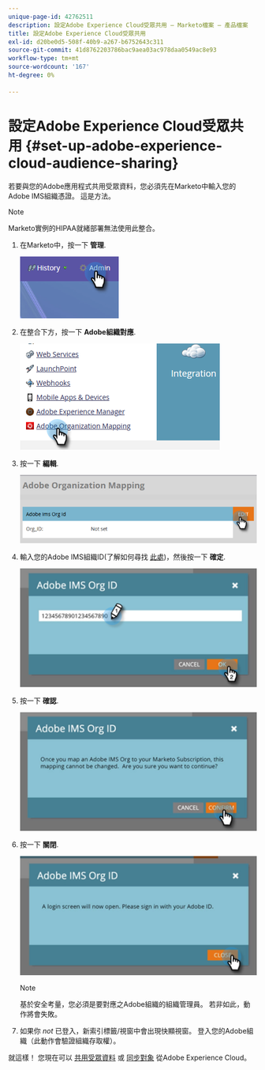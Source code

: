 ```yaml
---
unique-page-id: 42762511
description: 設定Adobe Experience Cloud受眾共用 — Marketo檔案 — 產品檔案
title: 設定Adobe Experience Cloud受眾共用
exl-id: d20be0d5-508f-40b9-a267-b6752643c311
source-git-commit: 41d8762203786bac9aea03ac978daa0549ac8e93
workflow-type: tm+mt
source-wordcount: '167'
ht-degree: 0%

---
```


# 設定Adobe Experience Cloud受眾共用 {#set-up-adobe-experience-cloud-audience-sharing}

若要與您的Adobe應用程式共用受眾資料，您必須先在Marketo中輸入您的Adobe IMS組織憑證。 這是方法。

>[!NOTE]
>
>Marketo實例的HIPAA就緒部署無法使用此整合。

1. 在Marketo中，按一下 **管理**.

   ![](assets/set-up-adobe-experience-cloud-audience-sharing-1.png)

1. 在整合下方，按一下 **Adobe組織對應**.

   ![](assets/set-up-adobe-experience-cloud-audience-sharing-2.png)

1. 按一下 **編輯**.

   ![](assets/set-up-adobe-experience-cloud-audience-sharing-3.png)

1. 輸入您的Adobe IMS組織ID(了解如何尋找 [此處](https://experienceleague.adobe.com/docs/control-panel/using/faq.html))，然後按一下 **確定**.

   ![](assets/set-up-adobe-experience-cloud-audience-sharing-4.png)

1. 按一下 **確認**.

   ![](assets/set-up-adobe-experience-cloud-audience-sharing-5.png)

1. 按一下 **關閉**.

   ![](assets/set-up-adobe-experience-cloud-audience-sharing-6.png)

   >[!NOTE]
   >
   >基於安全考量，您必須是要對應之Adobe組織的組織管理員。 若非如此，動作將會失敗。

1. 如果你 _not_ 已登入，新索引標籤/視窗中會出現快顯視窗。 登入您的Adobe組織（此動作會驗證組織存取權）。

就這樣！ 您現在可以 [共用受眾資料](/help/marketo/product-docs/core-marketo-concepts/smart-lists-and-static-lists/static-lists/send-a-list-to-adobe-experience-cloud.md) 或 [同步對象](/help/marketo/product-docs/core-marketo-concepts/miscellaneous/sync-an-audience-from-adobe-experience-cloud.md) 從Adobe Experience Cloud。
